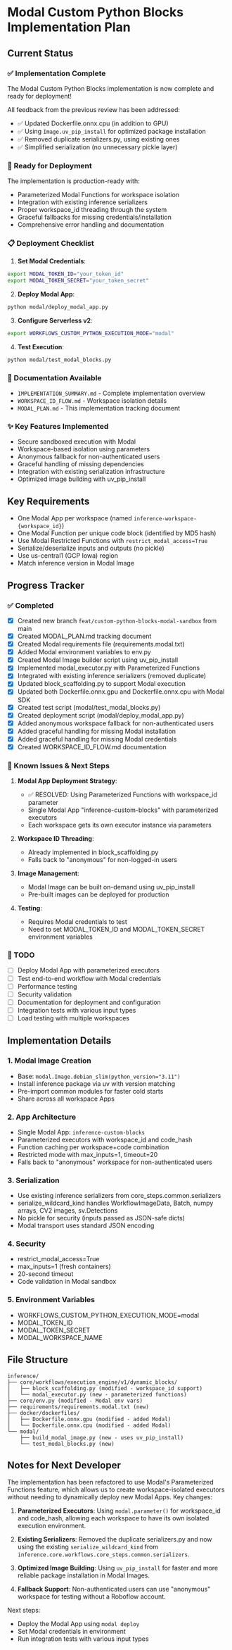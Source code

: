 # Modal Custom Python Blocks Implementation Plan

## Current Status

### ✅ Implementation Complete
The Modal Custom Python Blocks implementation is now complete and ready for deployment!

All feedback from the previous review has been addressed:
- ✅ Updated Dockerfile.onnx.cpu (in addition to GPU)
- ✅ Using `Image.uv_pip_install` for optimized package installation
- ✅ Removed duplicate serializers.py, using existing ones
- ✅ Simplified serialization (no unnecessary pickle layer)

### 🚀 Ready for Deployment

The implementation is production-ready with:
- Parameterized Modal Functions for workspace isolation  
- Integration with existing inference serializers
- Proper workspace_id threading through the system
- Graceful fallbacks for missing credentials/installation
- Comprehensive error handling and documentation

### 📋 Deployment Checklist

1. **Set Modal Credentials**:
```bash
export MODAL_TOKEN_ID="your_token_id"
export MODAL_TOKEN_SECRET="your_token_secret"
```

2. **Deploy Modal App**:
```bash
python modal/deploy_modal_app.py
```

3. **Configure Serverless v2**:
```bash
export WORKFLOWS_CUSTOM_PYTHON_EXECUTION_MODE="modal"
```

4. **Test Execution**:
```bash
python modal/test_modal_blocks.py
```

### 📖 Documentation Available
- `IMPLEMENTATION_SUMMARY.md` - Complete implementation overview
- `WORKSPACE_ID_FLOW.md` - Workspace isolation details
- `MODAL_PLAN.md` - This implementation tracking document

### ✨ Key Features Implemented
- Secure sandboxed execution with Modal
- Workspace-based isolation using parameters
- Anonymous fallback for non-authenticated users
- Graceful handling of missing dependencies
- Integration with existing serialization infrastructure
- Optimized image building with uv_pip_install

## Key Requirements
- One Modal App per workspace (named `inference-workspace-{workspace_id}`)
- One Modal Function per unique code block (identified by MD5 hash)
- Use Modal Restricted Functions with `restrict_modal_access=True`
- Serialize/deserialize inputs and outputs (no pickle)
- Use us-central1 (GCP Iowa) region
- Match inference version in Modal Image

## Progress Tracker

### ✅ Completed
- [x] Created new branch `feat/custom-python-blocks-modal-sandbox` from main
- [x] Created MODAL_PLAN.md tracking document
- [x] Created Modal requirements file (requirements.modal.txt)
- [x] Added Modal environment variables to env.py
- [x] Created Modal Image builder script using uv_pip_install
- [x] Implemented modal_executor.py with Parameterized Functions
- [x] Integrated with existing inference serializers (removed duplicate)
- [x] Updated block_scaffolding.py to support Modal execution
- [x] Updated both Dockerfile.onnx.gpu and Dockerfile.onnx.cpu with Modal SDK
- [x] Created test script (modal/test_modal_blocks.py)
- [x] Created deployment script (modal/deploy_modal_app.py)
- [x] Added anonymous workspace fallback for non-authenticated users
- [x] Added graceful handling for missing Modal installation
- [x] Added graceful handling for missing Modal credentials
- [x] Created WORKSPACE_ID_FLOW.md documentation

### 🚧 Known Issues & Next Steps

1. **Modal App Deployment Strategy**: 
   - ✅ RESOLVED: Using Parameterized Functions with workspace_id parameter
   - Single Modal App "inference-custom-blocks" with parameterized executors
   - Each workspace gets its own executor instance via parameters
   
2. **Workspace ID Threading**: 
   - Already implemented in block_scaffolding.py
   - Falls back to "anonymous" for non-logged-in users
   
3. **Image Management**: 
   - Modal Image can be built on-demand using uv_pip_install
   - Pre-built images can be deployed for production

4. **Testing**: 
   - Requires Modal credentials to test
   - Need to set MODAL_TOKEN_ID and MODAL_TOKEN_SECRET environment variables

### 📝 TODO
- [ ] Deploy Modal App with parameterized executors
- [ ] Test end-to-end workflow with Modal credentials
- [ ] Performance testing
- [ ] Security validation
- [ ] Documentation for deployment and configuration
- [ ] Integration tests with various input types
- [ ] Load testing with multiple workspaces

## Implementation Details

### 1. Modal Image Creation
- Base: `modal.Image.debian_slim(python_version="3.11")`
- Install inference package via uv with version matching
- Pre-import common modules for faster cold starts
- Share across all workspace Apps

### 2. App Architecture
- Single Modal App: `inference-custom-blocks`
- Parameterized executors with workspace_id and code_hash
- Function caching per workspace+code combination
- Restricted mode with max_inputs=1, timeout=20
- Falls back to "anonymous" workspace for non-authenticated users

### 3. Serialization
- Use existing inference serializers from core_steps.common.serializers
- serialize_wildcard_kind handles WorkflowImageData, Batch, numpy arrays, CV2 images, sv.Detections
- No pickle for security (inputs passed as JSON-safe dicts)
- Modal transport uses standard JSON encoding

### 4. Security
- restrict_modal_access=True
- max_inputs=1 (fresh containers)
- 20-second timeout
- Code validation in Modal sandbox

### 5. Environment Variables
- WORKFLOWS_CUSTOM_PYTHON_EXECUTION_MODE=modal
- MODAL_TOKEN_ID
- MODAL_TOKEN_SECRET  
- MODAL_WORKSPACE_NAME

## File Structure
```
inference/
├── core/workflows/execution_engine/v1/dynamic_blocks/
│   ├── block_scaffolding.py (modified - workspace_id support)
│   └── modal_executor.py (new - parameterized functions)
├── core/env.py (modified - Modal env vars)
├── requirements/requirements.modal.txt (new)
├── docker/dockerfiles/
│   ├── Dockerfile.onnx.gpu (modified - added Modal)
│   └── Dockerfile.onnx.cpu (modified - added Modal)
└── modal/
    ├── build_modal_image.py (new - uses uv_pip_install)
    └── test_modal_blocks.py (new)
```

## Notes for Next Developer

The implementation has been refactored to use Modal's Parameterized Functions feature, which allows us to create workspace-isolated executors without needing to dynamically deploy new Modal Apps. Key changes:

1. **Parameterized Executors**: Using `modal.parameter()` for workspace_id and code_hash, allowing each workspace to have its own isolated execution environment.

2. **Existing Serializers**: Removed the duplicate serializers.py and now using the existing `serialize_wildcard_kind` from `inference.core.workflows.core_steps.common.serializers`.

3. **Optimized Image Building**: Using `uv_pip_install` for faster and more reliable package installation in Modal Images.

4. **Fallback Support**: Non-authenticated users can use "anonymous" workspace for testing without a Roboflow account.

Next steps:
- Deploy the Modal App using `modal deploy`
- Set Modal credentials in environment
- Run integration tests with various input types
